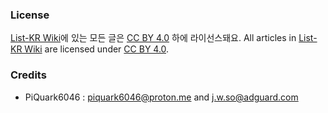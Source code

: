 ### License

[List-KR Wiki](https://github.com/List-KR/List-KR/wiki)에 있는 모든 글은 [CC BY 4.0](https://creativecommons.org/licenses/by/4.0/deed.ko) 하에 라이선스돼요.
All articles in [List-KR Wiki](https://github.com/List-KR/List-KR/wiki) are licensed under [CC BY 4.0](https://creativecommons.org/licenses/by/4.0/).

### Credits
 - PiQuark6046 : piquark6046@proton.me and j.w.so@adguard.com